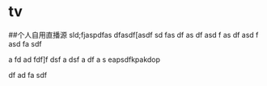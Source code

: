 # tv
##个人自用直播源
sld;fjaspdfas
dfasdf[asdf
sd
fas
df
as
df
asd
f
as
df
asd
f
asd
fa
sdf

a
fd
ad
fdf]f
dsf
a
dsf
a
df
a
s
eapsdfkpakdop

df
ad
fa
sdf
